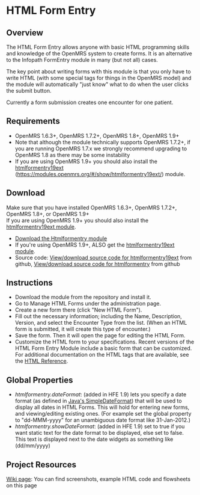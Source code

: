 HTML Form Entry
=========

Overview
--------

The HTML Form Entry allows anyone with basic HTML programming skills and knowledge of the
OpenMRS system to create forms. It is an alternative to the Infopath
FormEntry module in many (but not all) cases.

The key point about writing forms with this module is that you only have
to write HTML (with some special tags for things in the OpenMRS model)
and the module will automatically "just know" what to do when the user
clicks the submit button.

Currently a form submission creates one encounter for one patient.

Requirements
----------

+ OpenMRS 1.6.3+, OpenMRS 1.7.2+, OpenMRS 1.8+, OpenMRS 1.9+
+ Note that although the module technically supports OpenMRS 1.7.2+, if you are running OpenMRS 1.7.x we strongly recommend upgrading to OpenMRS 1.8 as there may be some instability
+ If you are using OpenMRS 1.9+ you should also install the [htmlformentry19ext] (https://modules.openmrs.org/#/show/htmlformentry19ext/) module.


Download
----------

Make sure that you have installed OpenMRS 1.6.3+, OpenMRS 1.7.2+, OpenMRS 1.8+, or OpenMRS 1.9+<br>
If you are using OpenMRS 1.9+ you should also install the [htmlformentry19ext module][].

+ [Download the Htmlformentry module][]
+ If you're using OpenMRS 1.9+, ALSO get the [htmlformentry19ext module][].
+ Source code: [View/download source code for htmlformentry19ext][] from github, [View/download source code for htmlformentry][] from github


Instructions
---------

+ Download the module from the repository and install it.
+ Go to Manage HTML Forms under the administration page.
+ Create a new form there (click "New HTML Form").
+ Fill out the necessary information; including the Name, Description, Version, and select the Encounter Type from the list.  (When an HTML form is submitted, it will create this type of encounter.)
+ Save the form.  Then it will open the page for editing the HTML Form.
+ Customize the HTML form to your specifications. Recent versions of the HTML Form Entry Module include a basic form that can be customized. For additional documentation on the HTML tags that are available, see the [HTML Reference][].


Global Properties
----------------

+ *htmlformentry.dateFormat*: (added in HFE 1.9) lets you specify a date format (as defined in [Java's SimpleDateFormat][]) that will be used to display all dates in HTML Forms. This will hold for entering new forms, and viewing/editing existing ones. (For example set the global property to "dd-MMM-yyyy" for an unambiguous date format like 31-Jan-2012.)
+ *htmlformentry.showDateFormat*: (added in HFE 1.9) set to true if you want static text for the date format to be displayed, else set to false. This text is displayed next to the date widgets as something like (dd/mm/yyyy)

Project Resources
---------

[Wiki page][]: You can find screenshots, example HTML code and flowsheets on this page

[HTML Form Entry Module]: https://wiki.openmrs.org/display/docs/HTML+Form+Entry+Module
[htmlformentry19ext]: https://github.com/OpenMRS/openmrs-module-htmlformentry19ext
[View/download source code for htmlformentry19ext]: https://github.com/OpenMRS/openmrs-module-htmlformentry19ext
[View/download source code for htmlformentry]: https://github.com/OpenMRS/openmrs-module-htmlformentry
[htmlformentry19ext module]: https://modules.openmrs.org/#/show/htmlformentry19ext
[Download the Htmlformentry module]: http://modules.openmrs.org/modules/view.jsp?module=htmlformentry
[HTML Reference]: http://archive.openmrs.org/wiki/HTML_Form_Entry_Module_HTML_Reference
[Wiki page]: https://wiki.openmrs.org/display/docs/HTML+Form+Entry+Module
[Java's SimpleDateFormat]: http://docs.oracle.com/javase/6/docs/api/java/text/SimpleDateFormat.html
